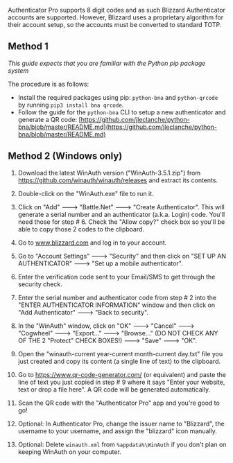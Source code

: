 Authenticator Pro supports 8 digit codes and as such Blizzard Authenticator accounts are supported. However, Blizzard uses a proprietary algorithm for their account setup, so the accounts must be converted to standard TOTP.

## Method 1

*This guide expects that you are familiar with the Python pip package system*

The procedure is as follows:

- Install the required packages using pip: ``python-bna`` and ``python-qrcode`` by running ``pip3 install bna qrcode``.
- Follow the guide for the ``python-bna`` CLI to setup a new authenticator and generate a QR code: [https://github.com/jleclanche/python-bna/blob/master/README.md](https://github.com/jleclanche/python-bna/blob/master/README.md)

## Method 2 (Windows only)

1. Download the latest WinAuth version ("WinAuth-3.5.1.zip") from https://github.com/winauth/winauth/releases and extract its contents.

2. Double-click on the "WinAuth.exe" file to run it.

3. Click on "Add" ---> "Battle.Net" ---> "Create Authenticator". This will generate a serial number and an authenticator (a.k.a. Login) code. You'll need those for step # 6. Check the "Allow copy?" check box so you'll be able to copy those 2 codes to the clipboard.

4. Go to www.blizzard.com and log in to your account.

5. Go to "Account Settings" ---> "Security" and then click on "SET UP AN AUTHENTICATOR" ---> "Set up a mobile authenticator".

6. Enter the verification code sent to your Email/SMS to get through the security check.

7. Enter the serial number and authenticator code from step # 2 into the "ENTER AUTHENTICATOR INFORMATION" window and then click on "Add Authenticator" ---> "Back to security".

8. In the "WinAuth" window, click on "OK" ---> "Cancel" ---> "Cogwheel" ---> "Export..." ---> "Browse..." (DO NOT CHECK ANY OF THE 2 "Protect" CHECK BOXES!) ---> "Save" ---> "OK".

9. Open the "winauth-current year-current month-current day.txt" file you just created and copy its content (a single line of text) to the clipboard.

10. Go to https://www.qr-code-generator.com/ (or equivalent) and paste the line of text you just copied in step # 9 where it says "Enter your website, text or drop a file here". A QR code will be generated automatically.

11. Scan the QR code with the "Authenticator Pro" app and you're good to go!

12. Optional: In Authenticator Pro, change the issuer name to "Blizzard", the username to your username, and assign the "blizzard" icon manually.

13. Optional: Delete `winauth.xml` from `%appdata%\WinAuth` if you don't plan on keeping WinAuth on your computer.